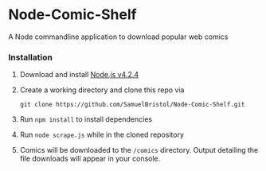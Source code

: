 # Node-Comic-Shelf
A Node commandline application to download popular web comics

### Installation
1. Download and install [Node.js v4.2.4](https://nodejs.org/en/)
2. Create a working directory and clone this repo via 

    `git clone https://github.com/SamuelBristol/Node-Comic-Shelf.git`
3. Run `npm install` to install dependencies
4. Run `node scrape.js` while in the cloned repository
5. Comics will be downloaded to the `/comics` directory. Output detailing the file downloads will appear in your console.

